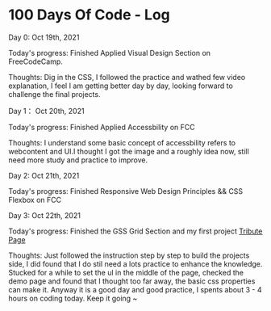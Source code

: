 # 100 Days Of Code - Log

Day 0: Oct 19th, 2021 

Today's progress: Finished Applied Visual Design Section on FreeCodeCamp.

Thoughts: Dig in the CSS, I followed the practice and wathed few video explanation, I feel I am getting better day by day, looking forward to challenge the final projects.  

Day 1： Oct 20th, 2021

Today's progress: Finished Applied Accessbility on FCC

Thoughts: I understand some basic concept of accessbility refers to webcontent and UI.I thought I got the image and a roughly idea now, still need more study and practice to improve. 

Day 2: Oct 21th, 2021

Today's progress: Finished Responsive Web Design Principles && CSS Flexbox on FCC

Day 3: Oct 22th, 2021

Today's progress: Finished the GSS Grid Section and my first project [Tribute Page](https://codepen.io/seanlau1994/full/GRvNvPe)

Thoughts: Just followed the instruction step by step to build the projects side, I did found that I do stil need a lots practice to enhance the knowledge. Stucked for a while to set the ul in the middle of the page, checked the demo page and found that I thought too far away, the basic css properties can make it. Anyway it is a good day and good practice, I spents about 3 - 4 hours on coding today. Keep it going ~
